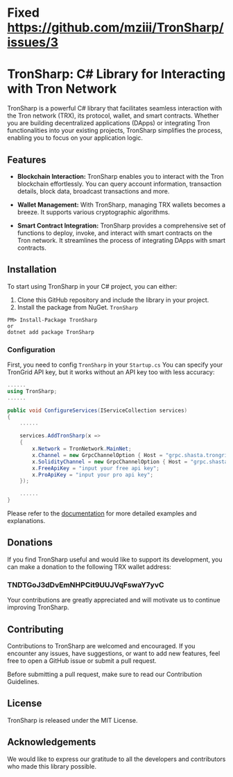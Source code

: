 # Fixed https://github.com/mziii/TronSharp/issues/3

# TronSharp: C# Library for Interacting with Tron Network
TronSharp is a powerful C# library that facilitates seamless interaction with the Tron network (TRX), its protocol, wallet, and smart contracts. Whether you are building decentralized applications (DApps) or integrating Tron functionalities into your existing projects, TronSharp simplifies the process, enabling you to focus on your application logic.

## Features
- **Blockchain Interaction:** TronSharp enables you to interact with the Tron blockchain effortlessly. You can query account information, transaction details, block data, broadcast transactions and more.

- **Wallet Management:** With TronSharp, managing TRX wallets becomes a breeze. It supports various cryptographic algorithms.

- **Smart Contract Integration:** TronSharp provides a comprehensive set of functions to deploy, invoke, and interact with smart contracts on the Tron network. It streamlines the process of integrating DApps with smart contracts.

## Installation

To start using TronSharp in your C# project, you can either:

1. Clone this GitHub repository and include the library in your project.
2. Install the package from NuGet. `TronSharp`

```
PM> Install-Package TronSharp
or
dotnet add package TronSharp
```

### Configuration
First, you need to config `TronSharp` in your `Startup.cs` You can specify your TronGrid API key, but it works without an API key too with less accuracy:
```c#
......
using TronSharp;
......

public void ConfigureServices(IServiceCollection services)
{
    ......

    services.AddTronSharp(x =>
    {
        x.Network = TronNetwork.MainNet;
        x.Channel = new GrpcChannelOption { Host = "grpc.shasta.trongrid.io", Port = 50051 };
        x.SolidityChannel = new GrpcChannelOption { Host = "grpc.shasta.trongrid.io", Port = 50052 };
        x.FreeApiKey = "input your free api key";
        x.ProApiKey = "input your pro api key";
    });

    ......
}

```

Please refer to the [documentation](../../wiki) for more detailed examples and explanations.

## Donations
If you find TronSharp useful and would like to support its development, you can make a donation to the following TRX wallet address:
### TNDTGoJ3dDvEmNHPCit9UUJVqFswaY7yvC

Your contributions are greatly appreciated and will motivate us to continue improving TronSharp.

## Contributing
Contributions to TronSharp are welcomed and encouraged. If you encounter any issues, have suggestions, or want to add new features, feel free to open a GitHub issue or submit a pull request.

Before submitting a pull request, make sure to read our Contribution Guidelines.

## License
TronSharp is released under the MIT License.

## Acknowledgements
We would like to express our gratitude to all the developers and contributors who made this library possible.
